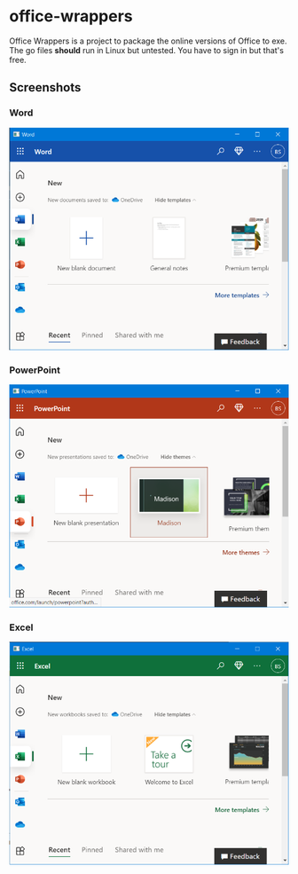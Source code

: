 # office-wrappers

Office Wrappers is a project to package the online versions of Office to exe. The go files **should** run in Linux but untested. You have to sign in but that's free.

## Screenshots

### Word

![](Word.png)

### PowerPoint

![](PowerPoint.png)

### Excel

![](Excel.png)
